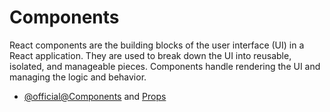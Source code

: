 # Components

React components are the building blocks of the user interface (UI) in a React application. They are used to break down the UI into reusable, isolated, and manageable pieces. Components handle rendering the UI and managing the logic and behavior.

- [@official@Components](https://react.dev/learn/your-first-component) and [Props](https://react.dev/learn/passing-props-to-a-component)

